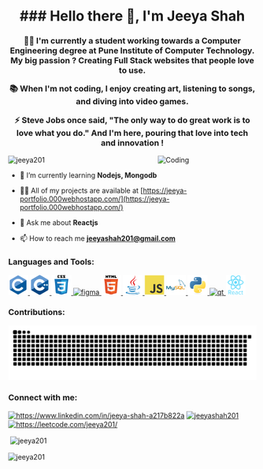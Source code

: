 <h1 align="center">### Hello there 👋, I'm Jeeya Shah</h1>


<!--
**Jeeya201/Jeeya201** is a ✨ _special_ ✨ repository because its `README.md` (this file) appears on your GitHub profile.

Here are some ideas to get you started:

- 🔭 I’m currently working on ...
- 🌱 I’m currently learning ...
- 👯 I’m looking to collaborate on ...
- 🤔 I’m looking for help with ...
- 💬 Ask me about ...
- 📫 How to reach me: ...
- 😄 Pronouns: ...
- ⚡ Fun fact: ...
-->
<h3 align="center">
👨‍🎓 I'm currently a student working towards a Computer Engineering degree at Pune Institute of Computer Technology. My big passion ? Creating Full Stack websites that people love to use.

📚 When I'm not coding, I enjoy creating art, listening to songs, and diving into video games.

⚡ Steve Jobs once said, "The only way to do great work is to love what you do." And I'm here, pouring that love into tech and innovation !
</h3>
<img align="right" alt="Coding" width="200" src="https://i.pinimg.com/originals/06/60/ef/0660efe82fa3da42ed56eef013171835.gif">


<p align="left"> <img src="https://komarev.com/ghpvc/?username=jeeya201&label=Profile%20views&color=0e75b6&style=flat" alt="jeeya201" /> </p>

- 🌱 I’m currently learning **Nodejs, Mongodb**

- 👨‍💻 All of my projects are available at [https://jeeya-portfolio.000webhostapp.com/](https://jeeya-portfolio.000webhostapp.com/)

- 💬 Ask me about **Reactjs**

- 📫 How to reach me **jeeyashah201@gmail.com**

<h3 align="left">Languages and Tools:</h3>
<p align="left"> <a href="https://www.cprogramming.com/" target="_blank" rel="noreferrer"> <img src="https://raw.githubusercontent.com/devicons/devicon/master/icons/c/c-original.svg" alt="c" width="40" height="40"/> </a> <a href="https://www.w3schools.com/cpp/" target="_blank" rel="noreferrer"> <img src="https://raw.githubusercontent.com/devicons/devicon/master/icons/cplusplus/cplusplus-original.svg" alt="cplusplus" width="40" height="40"/> </a> <a href="https://www.w3schools.com/css/" target="_blank" rel="noreferrer"> <img src="https://raw.githubusercontent.com/devicons/devicon/master/icons/css3/css3-original-wordmark.svg" alt="css3" width="40" height="40"/> </a> <a href="https://www.figma.com/" target="_blank" rel="noreferrer"> <img src="https://www.vectorlogo.zone/logos/figma/figma-icon.svg" alt="figma" width="40" height="40"/> </a> <a href="https://www.w3.org/html/" target="_blank" rel="noreferrer"> <img src="https://raw.githubusercontent.com/devicons/devicon/master/icons/html5/html5-original-wordmark.svg" alt="html5" width="40" height="40"/> </a> <a href="https://www.java.com" target="_blank" rel="noreferrer"> <img src="https://raw.githubusercontent.com/devicons/devicon/master/icons/java/java-original.svg" alt="java" width="40" height="40"/> </a> <a href="https://developer.mozilla.org/en-US/docs/Web/JavaScript" target="_blank" rel="noreferrer"> <img src="https://raw.githubusercontent.com/devicons/devicon/master/icons/javascript/javascript-original.svg" alt="javascript" width="40" height="40"/> </a> <a href="https://www.mysql.com/" target="_blank" rel="noreferrer"> <img src="https://raw.githubusercontent.com/devicons/devicon/master/icons/mysql/mysql-original-wordmark.svg" alt="mysql" width="40" height="40"/> </a> <a href="https://www.python.org" target="_blank" rel="noreferrer"> <img src="https://raw.githubusercontent.com/devicons/devicon/master/icons/python/python-original.svg" alt="python" width="40" height="40"/> </a> <a href="https://www.qt.io/" target="_blank" rel="noreferrer"> <img src="https://upload.wikimedia.org/wikipedia/commons/0/0b/Qt_logo_2016.svg" alt="qt" width="40" height="40"/> </a> <a href="https://reactjs.org/" target="_blank" rel="noreferrer"> <img src="https://raw.githubusercontent.com/devicons/devicon/master/icons/react/react-original-wordmark.svg" alt="react" width="40" height="40"/> </a> </p>

### Contributions:
![snake gif](https://github.com/Jeeya201/Jeeya201/blob/output/github-snake.svg#gh-light-mode-only)
  
<h3 align="left">Connect with me:</h3>
<p align="left">
<a href="https://linkedin.com/in/https://www.linkedin.com/in/jeeya-shah-a217b822a" target="blank"><img align="center" src="https://raw.githubusercontent.com/rahuldkjain/github-profile-readme-generator/master/src/images/icons/Social/linked-in-alt.svg" alt="https://www.linkedin.com/in/jeeya-shah-a217b822a" height="30" width="40" /></a>
<a href="https://instagram.com/jeeyashah201" target="blank"><img align="center" src="https://raw.githubusercontent.com/rahuldkjain/github-profile-readme-generator/master/src/images/icons/Social/instagram.svg" alt="jeeyashah201" height="30" width="40" /></a>
<a href="https://www.leetcode.com/https://leetcode.com/jeeya201/" target="blank"><img align="center" src="https://raw.githubusercontent.com/rahuldkjain/github-profile-readme-generator/master/src/images/icons/Social/leet-code.svg" alt="https://leetcode.com/jeeya201/" height="30" width="40" /></a>
</p>

<p>&nbsp;<img align="center" src="https://github-readme-stats.vercel.app/api?username=jeeya201&show_icons=true&locale=en" alt="jeeya201" /></p>
<p><img align="center" src="https://github-readme-streak-stats.herokuapp.com/?user=jeeya201&" alt="jeeya201" /></p>
<!--
<p><img align="left" src="https://github-readme-stats.vercel.app/api/top-langs?username=jeeya201&show_icons=true&locale=en&layout=compact" alt="jeeya201" /></p>
-->

